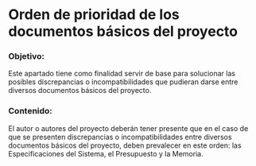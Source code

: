 # Orden de prioridad de los documentos básicos del proyecto
### Objetivo: 
Este apartado tiene como finalidad servir de base para solucionar las posibles discrepancias o incompatibilidades que pudieran darse entre diversos documentos básicos del proyecto.
### Contenido: 
El autor o autores del proyecto deberán tener presente que en el caso de que se presenten discrepancias o incompatibilidades entre diversos documentos básicos del proyecto, deben prevalecer en este orden: las Especificaciones del Sistema, el Presupuesto y la Memoria.
